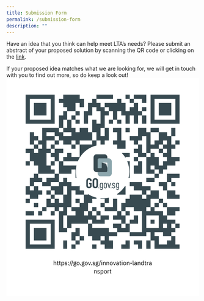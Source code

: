 ```yaml
---
title: Submission Form
permalink: /submission-form
description: ""
---
```



Have an idea that you think can help meet LTA’s needs? Please submit an abstract of your proposed solution by scanning the QR code or clicking on the [link](www.go.gov.sg/innovation-landtransport).

If your proposed idea matches what we are looking for, we will get in touch with you to find out more, so do keep a look out!
![](/images/submit.png)